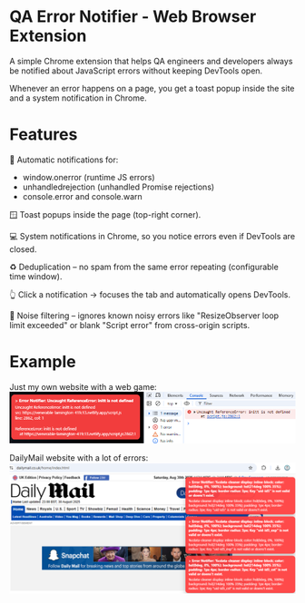 # QA Error Notifier - Web Browser Extension

A simple Chrome extension that helps QA engineers and developers always be notified about JavaScript errors without keeping DevTools open.

Whenever an error happens on a page, you get a toast popup inside the site and a system notification in Chrome.

# Features

🔔 Automatic notifications for:
  - window.onerror (runtime JS errors)
  - unhandledrejection (unhandled Promise rejections)
  - console.error and console.warn

🪟 Toast popups inside the page (top-right corner).

💻 System notifications in Chrome, so you notice errors even if DevTools are closed.

♻️ Deduplication – no spam from the same error repeating (configurable time window).

👆 Click a notification → focuses the tab and automatically opens DevTools.

🧹 Noise filtering – ignores known noisy errors like "ResizeObserver loop limit exceeded" or blank "Script error" from cross-origin scripts.

# Example

Just my own website with a web game:
![Notify screen](./docs/example.png)

DailyMail website with a lot of errors:
![Notify screen](./docs/exampleDM.png)
